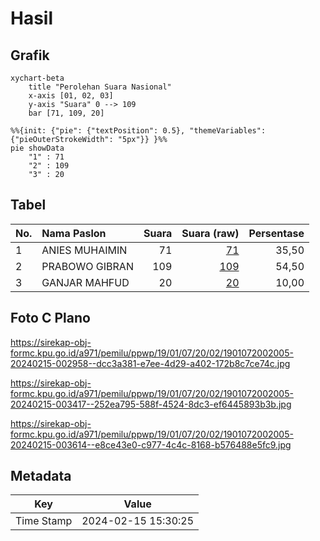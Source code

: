 # Hasil

## Grafik

```mermaid
xychart-beta
    title "Perolehan Suara Nasional"
    x-axis [01, 02, 03]
    y-axis "Suara" 0 --> 109
    bar [71, 109, 20]
```

```mermaid
%%{init: {"pie": {"textPosition": 0.5}, "themeVariables": {"pieOuterStrokeWidth": "5px"}} }%%
pie showData
    "1" : 71
    "2" : 109
    "3" : 20
```

## Tabel

| No. | Nama Paslon    | Suara | Suara (raw) | Persentase |
|:--- |:-------------- | -----:| -----------:| ----------:|
| 1   | ANIES MUHAIMIN | 71    | [71][p-1]   | 35,50      |
| 2   | PRABOWO GIBRAN | 109   | [109][p-2]  | 54,50      |
| 3   | GANJAR MAHFUD  | 20    | [20][p-3]   | 10,00      |


[p-1]: https://github.com/gigit-pemilu/pemilu-2024/blob/main/pilpres/hitung-suara/sub/19-kepulauan-bangka-belitung/sub/01-bangka/sub/07-riau-silip/sub/2002-pangkal-niur/sub/005-tps/sub/paslon-1.txt
[p-2]: https://github.com/gigit-pemilu/pemilu-2024/blob/main/pilpres/hitung-suara/sub/19-kepulauan-bangka-belitung/sub/01-bangka/sub/07-riau-silip/sub/2002-pangkal-niur/sub/005-tps/sub/paslon-2.txt
[p-3]: https://github.com/gigit-pemilu/pemilu-2024/blob/main/pilpres/hitung-suara/sub/19-kepulauan-bangka-belitung/sub/01-bangka/sub/07-riau-silip/sub/2002-pangkal-niur/sub/005-tps/sub/paslon-3.txt

## Foto C Plano

https://sirekap-obj-formc.kpu.go.id/a971/pemilu/ppwp/19/01/07/20/02/1901072002005-20240215-002958--dcc3a381-e7ee-4d29-a402-172b8c7ce74c.jpg

https://sirekap-obj-formc.kpu.go.id/a971/pemilu/ppwp/19/01/07/20/02/1901072002005-20240215-003417--252ea795-588f-4524-8dc3-ef6445893b3b.jpg

https://sirekap-obj-formc.kpu.go.id/a971/pemilu/ppwp/19/01/07/20/02/1901072002005-20240215-003614--e8ce43e0-c977-4c4c-8168-b576488e5fc9.jpg


## Metadata

| Key        | Value               |
| ---------- | ------------------- |
| Time Stamp | 2024-02-15 15:30:25 |



